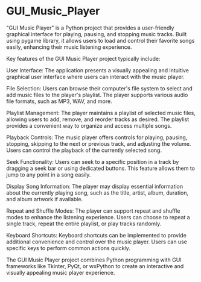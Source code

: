 # GUI_Music_Player

"GUI Music Player" is a Python project that provides a user-friendly graphical interface for playing, pausing, and stopping music tracks. Built using pygame library, it allows users to load and control their favorite songs easily, enhancing their music listening experience.

Key features of the GUI Music Player project typically include:

User Interface: The application presents a visually appealing and intuitive graphical user interface where users can interact with the music player.

File Selection: Users can browse their computer's file system to select and add music files to the player's playlist. The player supports various audio file formats, such as MP3, WAV, and more.

Playlist Management: The player maintains a playlist of selected music files, allowing users to add, remove, and reorder tracks as desired. The playlist provides a convenient way to organize and access multiple songs.

Playback Controls: The music player offers controls for playing, pausing, stopping, skipping to the next or previous track, and adjusting the volume. Users can control the playback of the currently selected song.

Seek Functionality: Users can seek to a specific position in a track by dragging a seek bar or using dedicated buttons. This feature allows them to jump to any point in a song easily.

Display Song Information: The player may display essential information about the currently playing song, such as the title, artist, album, duration, and album artwork if available.

Repeat and Shuffle Modes: The player can support repeat and shuffle modes to enhance the listening experience. Users can choose to repeat a single track, repeat the entire playlist, or play tracks randomly.

Keyboard Shortcuts: Keyboard shortcuts can be implemented to provide additional convenience and control over the music player. Users can use specific keys to perform common actions quickly.

The GUI Music Player project combines Python programming with GUI frameworks like Tkinter, PyQt, or wxPython to create an interactive and visually appealing music player experience.
